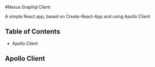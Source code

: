 #Nexus Graphql Client

A simple React app, based on Create-React-App and using Apollo Client

## Table of Contents

- Apollo Client

## Apollo Client